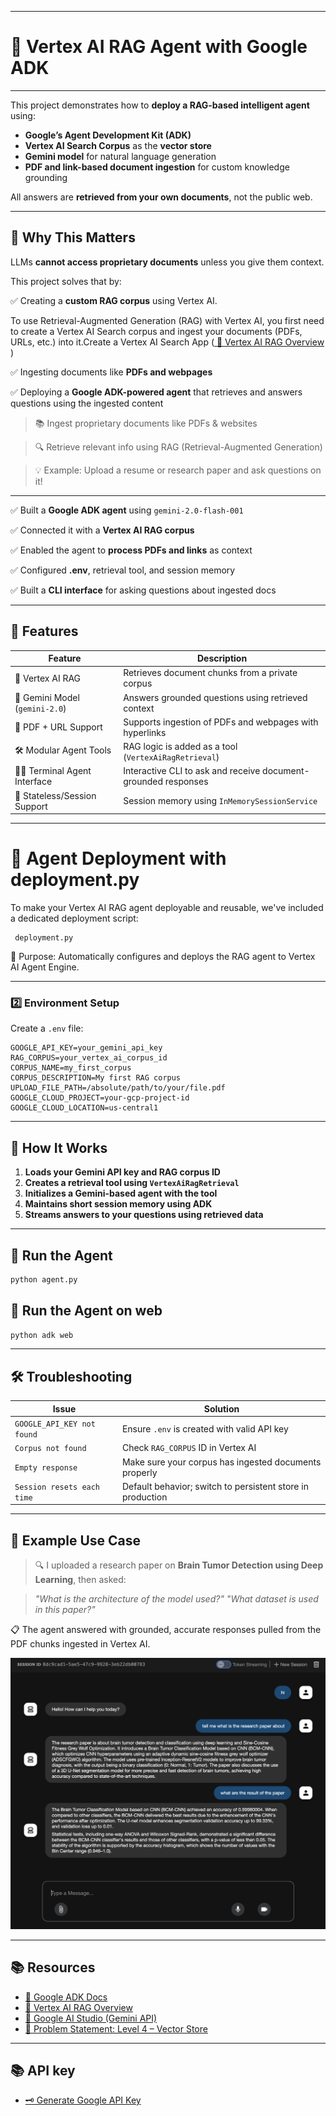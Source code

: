 
---

# 🤖 Vertex AI RAG Agent with Google ADK

---



This project demonstrates how to **deploy a RAG-based intelligent agent** using:

* **Google’s Agent Development Kit (ADK)**
* **Vertex AI Search Corpus** as the **vector store**
* **Gemini model** for natural language generation
* **PDF and link-based document ingestion** for custom knowledge grounding

All answers are **retrieved from your own documents**, not the public web.

---

## 🧠 Why This Matters 

LLMs **cannot access proprietary documents** unless you give them context.

This project solves that by:

✅ Creating a **custom RAG corpus** using Vertex AI.

To use Retrieval-Augmented Generation (RAG) with Vertex AI, you first need to create a Vertex AI Search corpus and ingest your documents (PDFs, URLs, etc.) into it.Create a Vertex AI Search App  ([ 🔗 Vertex AI RAG Overview](https://cloud.google.com/vertex-ai/docs/generative-ai/agent-rag-overview) )

✅ Ingesting documents like **PDFs and webpages**

✅ Deploying a **Google ADK-powered agent** that retrieves and answers questions using the ingested content


> 📚 Ingest proprietary documents like PDFs & websites

> 🔍 Retrieve relevant info using RAG (Retrieval-Augmented Generation)

> 💡 Example: Upload a resume or research paper and ask questions on it!

---



✅ Built a **Google ADK agent** using `gemini-2.0-flash-001`

✅ Connected it with a **Vertex AI RAG corpus**

✅ Enabled the agent to **process PDFs and links** as context

✅ Configured **.env**, retrieval tool, and session memory

✅ Built a **CLI interface** for asking questions about ingested docs

---






## 🚀 Features

| Feature                        | Description                                                    |
| ------------------------------ | -------------------------------------------------------------- |
| 🧠 Vertex AI RAG               | Retrieves document chunks from a private corpus                |
| 💬 Gemini Model (`gemini-2.0`) | Answers grounded questions using retrieved context             |
| 🧾 PDF + URL Support           | Supports ingestion of PDFs and webpages with hyperlinks        |
| 🛠 Modular Agent Tools         | RAG logic is added as a tool (`VertexAiRagRetrieval`)          |
| 🧑‍💻 Terminal Agent Interface | Interactive CLI to ask and receive document-grounded responses |
| 🔁 Stateless/Session Support   | Session memory using `InMemorySessionService`                  |

---

# 🚀 Agent Deployment with deployment.py

To make your Vertex AI RAG agent deployable and reusable, we've included a dedicated deployment script:

```
 deployment.py
```

🔧 Purpose: Automatically configures and deploys the RAG agent to Vertex AI Agent Engine.



---

### 2️⃣ Environment Setup

Create a `.env` file:

```env
GOOGLE_API_KEY=your_gemini_api_key
RAG_CORPUS=your_vertex_ai_corpus_id
CORPUS_NAME=my_first_corpus
CORPUS_DESCRIPTION=My first RAG corpus
UPLOAD_FILE_PATH=/absolute/path/to/your/file.pdf
GOOGLE_CLOUD_PROJECT=your-gcp-project-id
GOOGLE_CLOUD_LOCATION=us-central1
```

---


## 💬 How It Works

1. **Loads your Gemini API key and RAG corpus ID**
2. **Creates a retrieval tool using `VertexAiRagRetrieval`**
3. **Initializes a Gemini-based agent with the tool**
4. **Maintains short session memory using ADK**
5. **Streams answers to your questions using retrieved data**

---

## 🧪 Run the Agent

```bash
python agent.py
```

## 🧪 Run the Agent on web

```bash
python adk web
```


---

## 🛠️ Troubleshooting

| Issue                      | Solution                                                   |
| -------------------------- | ---------------------------------------------------------- |
| `GOOGLE_API_KEY not found` | Ensure `.env` is created with valid API key                |
| `Corpus not found`         | Check `RAG_CORPUS` ID in Vertex AI                         |
| `Empty response`           | Make sure your corpus has ingested documents properly      |
| `Session resets each time` | Default behavior; switch to persistent store in production |

---


## 🧠 Example Use Case

> 🔍 I uploaded a research paper on **Brain Tumor Detection using Deep Learning**, then asked:

> *"What is the architecture of the model used?"*
> *"What dataset is used in this paper?"*

📋 The agent answered with grounded, accurate responses pulled from the PDF chunks ingested in Vertex AI.


![image](../assests/l4.png)

---

## 📚 Resources

* [🔗 Google ADK Docs](https://cloud.google.com/agent-development/docs)
* [🔗 Vertex AI RAG Overview](https://cloud.google.com/vertex-ai/docs/generative-ai/agent-rag-overview)
* [🔗 Google AI Studio (Gemini API)](https://aistudio.google.com/apikey)
* [📄 Problem Statement: Level 4 – Vector Store](https://github.com/cladius/agentic-ai/blob/master/sample_problem.md)

---

## 📚 API key

* [🗝 Generate Google API Key](https://aistudio.google.com/apikey)

